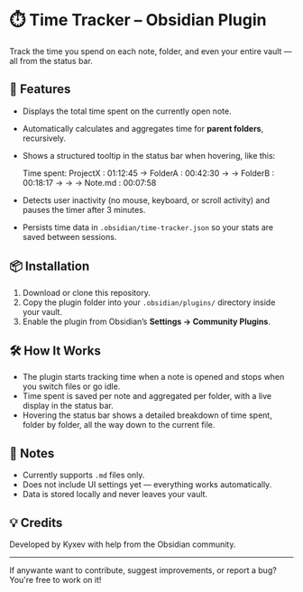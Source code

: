# ⏱️ Time Tracker – Obsidian Plugin

Track the time you spend on each note, folder, and even your entire vault — all from the status bar.

## 🚀 Features

- Displays the total time spent on the currently open note.
- Automatically calculates and aggregates time for **parent folders**, recursively.
- Shows a structured tooltip in the status bar when hovering, like this:


	Time spent:
	ProjectX : 01:12:45
	→ FolderA : 00:42:30
	→ → FolderB : 00:18:17
	→ → → Note.md : 00:07:58


- Detects user inactivity (no mouse, keyboard, or scroll activity) and pauses the timer after 3 minutes.
- Persists time data in `.obsidian/time-tracker.json` so your stats are saved between sessions.

## 📦 Installation

1. Download or clone this repository.
2. Copy the plugin folder into your `.obsidian/plugins/` directory inside your vault.
3. Enable the plugin from Obsidian’s **Settings → Community Plugins**.

## 🛠️ How It Works

- The plugin starts tracking time when a note is opened and stops when you switch files or go idle.
- Time spent is saved per note and aggregated per folder, with a live display in the status bar.
- Hovering the status bar shows a detailed breakdown of time spent, folder by folder, all the way down to the current file.

## 📝 Notes

- Currently supports `.md` files only.
- Does not include UI settings yet — everything works automatically.
- Data is stored locally and never leaves your vault.

## 💡 Credits

Developed by Kyxev with help from the Obsidian community.

---

If anywante want to contribute, suggest improvements, or report a bug? You're free to work on it!

